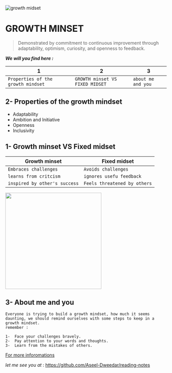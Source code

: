 


![growth midset](https://www.piperandgold.com/sites/default/files/pg.blogpostheadercassie.5.1.19-01.png)



# GROWTH MINSET #

>Demonstrated by commitment to continuous improvement through adaptability, optimism, curiosity, and openness to feedback.


***We will you find here :***

|1|2|3|
|-|-|-|
|`Properties of the growth mindset`     |`GROWTH minset VS FIXED MIDSET` |`about me and you`



## 2- Properties of the growth mindset 

* Adaptability
* Ambition and Initiative
* Openness
* Inclusivity



## 1- Growth minset VS Fixed midset
|Growth minset|Fixed midset|
|-|-|
|`Embraces challenges`|`Avoids challenges` |
|`learns from critcism`|`ignores usefu feedback` |
|`inspired by other's success`|`Feels threatened by others` |

<img src="https://safety4sea.com/wp-content/uploads/2019/04/fixed-growth-mindset.png" alt="" style="width:300px;"/>

## 3- About me and you
```
Everyone is trying to build a growth mindset, how much it seems daunting, we should remind ourselves with some steps to keep in a growth mindset.
remember :

1-  Face your challenges bravely.
2-  Pay attention to your words and thoughts.
3-  Learn from the mistakes of others.
```


[For more inforomations](https://www.atlassian.com/blog/inside-atlassian/growth-mindset)


*let me see you at* : <https://github.com/Aseel-Dweedar/reading-notes>
